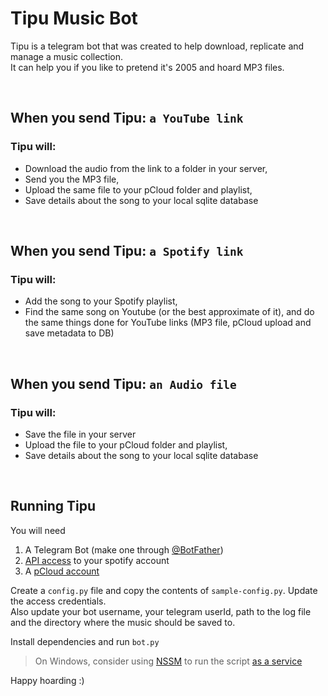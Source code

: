 # Tipu Music Bot
Tipu is a telegram bot that was created to help download, replicate and manage a music collection.  
It can help you if you like to pretend it's 2005 and hoard MP3 files.  

<br>

## When you send Tipu: `a YouTube link`
### Tipu will:
- Download the audio from the link to a folder in your server,
- Send you the MP3 file,
- Upload the same file to your pCloud folder and playlist,
- Save details about the song to your local sqlite database

<br>

## When you send Tipu: `a Spotify link`
### Tipu will:
- Add the song to your Spotify playlist,
- Find the same song on Youtube (or the best approximate of it), and do the same things done for YouTube links (MP3 file, pCloud upload and save metadata to DB)

<br>

## When you send Tipu: `an Audio file`
### Tipu will:
- Save the file in your server
- Upload the file to your pCloud folder and playlist,
- Save details about the song to your local sqlite database

<br>

## Running Tipu
You will need
1. A Telegram Bot (make one through [@BotFather](https://t.me/botfather))
2. [API access](https://developer.spotify.com/) to your spotify account
3. A [pCloud account](https://e.pcloud.com/#page=register&invite=9pkRZJURX17)

Create a `config.py` file and copy the contents of `sample-config.py`. Update the access credentials.   
Also update your bot username, your telegram userId, path to the log file and the directory where the music should be saved to. 

Install dependencies and run `bot.py`

> On Windows, consider using [NSSM](https://nssm.cc/) to run the script [as a service](https://stackoverflow.com/a/46450007/5604622) 


Happy hoarding :)

